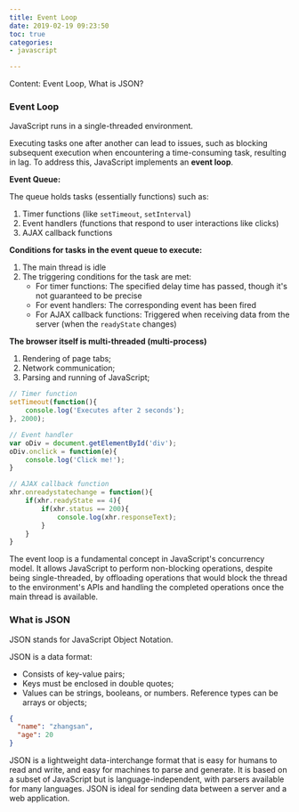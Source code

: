 ```yaml
---
title: Event Loop
date: 2019-02-19 09:23:50
toc: true
categories:
- javascript

---
```


Content: Event Loop, What is JSON?
<!--more-->

### Event Loop

JavaScript runs in a single-threaded environment.

Executing tasks one after another can lead to issues, such as blocking subsequent execution when encountering a time-consuming task, resulting in lag. To address this, JavaScript implements an **event loop**.

**Event Queue:**

The queue holds tasks (essentially functions) such as:

1. Timer functions (like `setTimeout`, `setInterval`)
2. Event handlers (functions that respond to user interactions like clicks)
3. AJAX callback functions

**Conditions for tasks in the event queue to execute:**

1. The main thread is idle
2. The triggering conditions for the task are met:
   - For timer functions: The specified delay time has passed, though it's not guaranteed to be precise
   - For event handlers: The corresponding event has been fired
   - For AJAX callback functions: Triggered when receiving data from the server (when the `readyState` changes)

**The browser itself is multi-threaded (multi-process)**

1. Rendering of page tabs;
2. Network communication;
3. Parsing and running of JavaScript;


```javascript
// Timer function
setTimeout(function(){ 
    console.log('Executes after 2 seconds');
}, 2000);

// Event handler
var oDiv = document.getElementById('div');
oDiv.onclick = function(e){
    console.log('Click me!');
}

// AJAX callback function
xhr.onreadystatechange = function(){
    if(xhr.readyState == 4){
        if(xhr.status == 200){
            console.log(xhr.responseText);
        } 
    }
}
```

The event loop is a fundamental concept in JavaScript's concurrency model. It allows JavaScript to perform non-blocking operations, despite being single-threaded, by offloading operations that would block the thread to the environment's APIs and handling the completed operations once the main thread is available.

### What is JSON

JSON stands for JavaScript Object Notation.

JSON is a data format:

- Consists of key-value pairs;
- Keys must be enclosed in double quotes;
- Values can be strings, booleans, or numbers. Reference types can be arrays or objects;

```json
{
  "name": "zhangsan",
  "age": 20
}
```

JSON is a lightweight data-interchange format that is easy for humans to read and write, and easy for machines to parse and generate. It is based on a subset of JavaScript but is language-independent, with parsers available for many languages. JSON is ideal for sending data between a server and a web application.